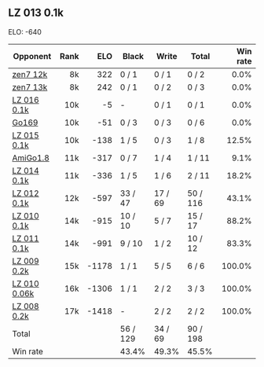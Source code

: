 ## LZ 013 0.1k ##

ELO: -640

Opponent | Rank | ELO | Black | Write | Total | Win rate
---------|-----:|----:|-------|-------|-------|-------:
[zen7 12k](zen7%2012k.md) | 8k | 322 | 0 / 1 | 0 / 1 | 0 / 2 | 0.0%
[zen7 13k](zen7%2013k.md) | 8k | 242 | 0 / 1 | 0 / 2 | 0 / 3 | 0.0%
[LZ 016 0.1k](LZ%20016%200.1k.md) | 10k | -5 | - | 0 / 1 | 0 / 1 | 0.0%
[Go169](Go169.md) | 10k | -51 | 0 / 3 | 0 / 3 | 0 / 6 | 0.0%
[LZ 015 0.1k](LZ%20015%200.1k.md) | 10k | -138 | 1 / 5 | 0 / 3 | 1 / 8 | 12.5%
[AmiGo1.8](AmiGo1.8.md) | 11k | -317 | 0 / 7 | 1 / 4 | 1 / 11 | 9.1%
[LZ 014 0.1k](LZ%20014%200.1k.md) | 11k | -336 | 1 / 5 | 1 / 6 | 2 / 11 | 18.2%
[LZ 012 0.1k](LZ%20012%200.1k.md) | 12k | -597 | 33 / 47 | 17 / 69 | 50 / 116 | 43.1%
[LZ 010 0.1k](LZ%20010%200.1k.md) | 14k | -915 | 10 / 10 | 5 / 7 | 15 / 17 | 88.2%
[LZ 011 0.1k](LZ%20011%200.1k.md) | 14k | -991 | 9 / 10 | 1 / 2 | 10 / 12 | 83.3%
[LZ 009 0.2k](LZ%20009%200.2k.md) | 15k | -1178 | 1 / 1 | 5 / 5 | 6 / 6 | 100.0%
[LZ 010 0.06k](LZ%20010%200.06k.md) | 16k | -1306 | 1 / 1 | 2 / 2 | 3 / 3 | 100.0%
[LZ 008 0.2k](LZ%20008%200.2k.md) | 17k | -1418 | - | 2 / 2 | 2 / 2 | 100.0%
Total | | | 56 / 129 | 34 / 69 | 90 / 198 | 
Win rate| | | 43.4% | 49.3% | 45.5% | 
